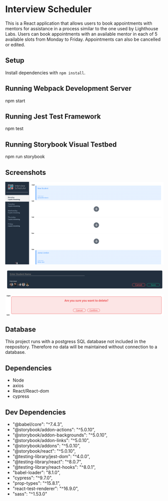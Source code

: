 # Interview Scheduler

This is a React application that allows users to book appointments with mentors for assistance in a process similar to the one used by Lighthouse Labs. Users can book appointments with an available mentor in each of 5 available slots from Monday to Friday. Appointments can also be cancelled or edited. 

## Setup

Install dependencies with `npm install`.

## Running Webpack Development Server

npm start

## Running Jest Test Framework

npm test

## Running Storybook Visual Testbed

npm run storybook

## Screenshots

!["Screenshot of full application view"](https://github.com/7-O-2-H/scheduler/blob/master/docs/Full%20View%20of%20Application.png)

!["Add appointmnet view"](https://github.com/7-O-2-H/scheduler/blob/master/docs/Add%20Appointment.png)

!["Cancel appointment view"](https://github.com/7-O-2-H/scheduler/blob/master/docs/Cancel%20Appointment.png)

## Database

This project runs with a postgress SQL database not included in the reepository. Therefore no data will be maintained without connection to a database.

## Dependencies

  - Node
  - axios
  - React/React-dom
  - cypress

## Dev Dependencies

  - "@babel/core": "^7.4.3",
  - "@storybook/addon-actions": "^5.0.10",
  - "@storybook/addon-backgrounds": "^5.0.10",
  - "@storybook/addon-links": "^5.0.10",
  - "@storybook/addons": "^5.0.10",
  - "@storybook/react": "^5.0.10",
  - "@testing-library/jest-dom": "^4.0.0",
  - "@testing-library/react": "^8.0.7",
  - "@testing-library/react-hooks": "^8.0.1",
  - "babel-loader": "8.1.0",
  - "cypress": "^9.7.0",
  - "prop-types": "^15.8.1",
  - "react-test-renderer": "^16.9.0",
  - "sass": "^1.53.0"
